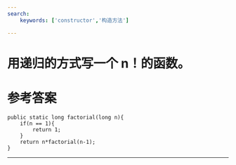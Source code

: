```yaml
---
search:
    keywords: ['constructor','构造方法']

---
```



# 用递归的方式写一个 n！的函数。

# 参考答案

```
public static long factorial(long n){
	if(n == 1){
		return 1;
	}
	return n*factorial(n-1);
}
```

---